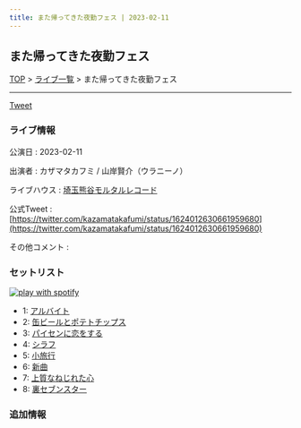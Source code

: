 ```yaml
---
title: また帰ってきた夜勤フェス | 2023-02-11
---
```

## また帰ってきた夜勤フェス

[TOP](/setlist/) > [ライブ一覧](lives.html) > また帰ってきた夜勤フェス

___

<a href="https://twitter.com/share?ref_src=twsrc%5Etfw" data-text="3markets[ ]セットリスト > また帰ってきた夜勤フェス" class="twitter-share-button" data-via="3markets" data-hashtags="3markets" data-related="3markets" data-show-count="false">Tweet</a>

### ライブ情報

公演日
:    2023-02-11

出演者
:    カザマタカフミ / 山岸賢介（ウラニーノ）

ライブハウス
:    [埼玉熊谷モルタルレコード](livehouse051.html)

公式Tweet
:    [https://twitter.com/kazamatakafumi/status/1624012630661959680](https://twitter.com/kazamatakafumi/status/1624012630661959680)

その他コメント
:    

### セットリスト


[![play with spotify](images/spotify-icon.png)](https://open.spotify.com/playlist/6zhbmEVFfKQIUcymbmvRpy)



*  1: [アルバイト](song042.html)
*  2: [缶ビールとポテトチップス](song043.html)
*  3: [パイセンに恋をする](song051.html)
*  4: [シラフ](song050.html)
*  5: [小旅行](song049.html)
*  6: [新曲](song001.html)
*  7: [上質なねじれた心](song048.html)
*  8: [裏セブンスター](song017.html)


### 追加情報






<script async src="https://platform.twitter.com/widgets.js" charset="utf-8"></script>